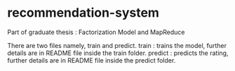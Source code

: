 # recommendation-system
Part of graduate thesis : Factorization Model and MapReduce

There are two files namely, train and predict.
train : trains the model, further details are in README file inside the train folder.
predict : predicts the rating, further details are in README file inside the predict folder.
